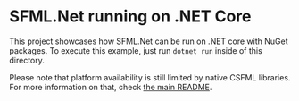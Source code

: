 # SFML.Net running on .NET Core
This project showcases how SFML.Net can be run on .NET core with NuGet packages.
To execute this example, just run `dotnet run` inside of this directory.

Please note that platform availability is still limited by native CSFML libraries.
For more information on that, check [the main README](/readme.txt).
